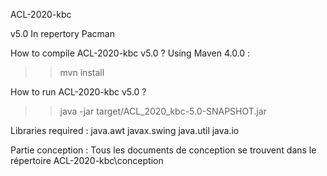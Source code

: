 ACL-2020-kbc

v5.0
In repertory Pacman

How to compile ACL-2020-kbc v5.0 ?
Using Maven 4.0.0 :
>> mvn install

How to run ACL-2020-kbc v5.0 ?
>> java -jar target/ACL_2020_kbc-5.0-SNAPSHOT.jar


Libraries required :
java.awt
javax.swing
java.util
java.io

Partie conception :
Tous les documents de conception se trouvent dans le répertoire ACL-2020-kbc\conception